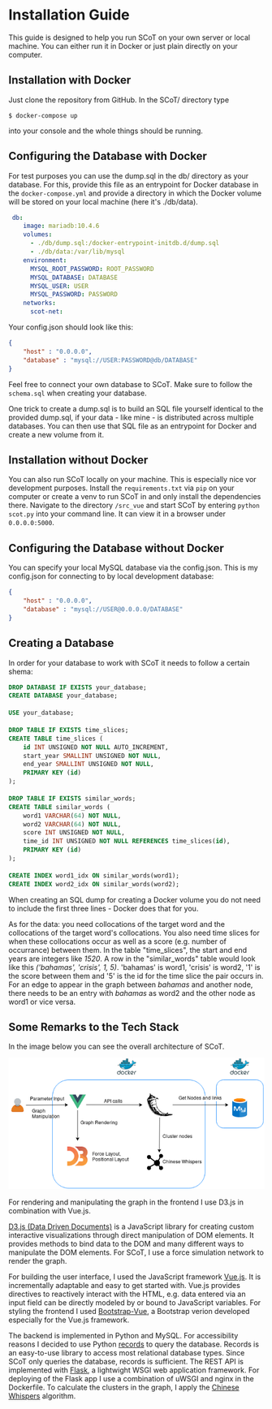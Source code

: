 # Installation Guide

This guide is designed to help you run SCoT on your own server or local machine. You can either run it in Docker or just plain directly on your computer.

## Installation with Docker
Just clone the repository from GitHub. In the SCoT/ directory type
```
$ docker-compose up
```
into your console and the whole things should be running.

## Configuring the Database with Docker
For test purposes you can use the dump.sql in the db/ directory as your database.
For this, provide this file as an entrypoint for Docker database in the `docker-compose.yml` and provide a directory in which the Docker volume will be stored on your local machine (here it's ./db/data).
```yaml
 db:
    image: mariadb:10.4.6
    volumes:
      - ./db/dump.sql:/docker-entrypoint-initdb.d/dump.sql
      - ./db/data:/var/lib/mysql
    environment:
      MYSQL_ROOT_PASSWORD: ROOT_PASSWORD
      MYSQL_DATABASE: DATABASE
      MYSQL_USER: USER
      MYSQL_PASSWORD: PASSWORD
    networks:
      scot-net:
```
Your config.json should look like this:
```json
{
	"host" : "0.0.0.0",
	"database" : "mysql://USER:PASSWORD@db/DATABASE"
}
```
Feel free to connect your own database to SCoT. Make sure to follow the `schema.sql` when creating your database.

One trick to create a dump.sql is to build an SQL file yourself identical to the provided dump.sql, if your data - like mine - is distributed across multiple databases. You can then use that SQL file as an entrypoint for Docker and create a new volume from it.


## Installation without Docker
You can also run SCoT locally on your machine. This is especially nice vor development purposes. Install the `requirements.txt` via `pip` on your computer or create a venv to run SCoT in and only install the dependencies there. Navigate to the directory `/src_vue` and start SCoT by entering `python scot.py` into your command line. It can view it in a browser under `0.0.0.0:5000`.

## Configuring the Database without Docker
You can specify your local MySQL database via the config.json. This is my config.json for connecting to by local development database:
```json
{
	"host" : "0.0.0.0",
	"database" : "mysql://USER@0.0.0.0/DATABASE"
}
```

## Creating a Database
In order for your database to work with SCoT it needs to follow a certain shema:
```sql
DROP DATABASE IF EXISTS your_database;
CREATE DATABASE your_database;

USE your_database;

DROP TABLE IF EXISTS time_slices;
CREATE TABLE time_slices (
	id INT UNSIGNED NOT NULL AUTO_INCREMENT,
	start_year SMALLINT UNSIGNED NOT NULL,
	end_year SMALLINT UNSIGNED NOT NULL,
	PRIMARY KEY (id)
);

DROP TABLE IF EXISTS similar_words;
CREATE TABLE similar_words (
	word1 VARCHAR(64) NOT NULL,
	word2 VARCHAR(64) NOT NULL,
	score INT UNSIGNED NOT NULL,
	time_id INT UNSIGNED NOT NULL REFERENCES time_slices(id),
	PRIMARY KEY (id)
);

CREATE INDEX word1_idx ON similar_words(word1);
CREATE INDEX word2_idx ON similar_words(word2);
```
When creating an SQL dump for creating a Docker volume you do not need to include the first three lines - Docker does that for you.

As for the data: you need collocations of the target word and the collocations of the target word's collocations. You also need time slices for when these collocations occur as well as a score (e.g. number of occurrance) between them. In the table "time_slices", the start and end years are integers like *1520*. A row in the "similar_words" table would look like this *('bahamas', 'crisis', 1, 5)*. 'bahamas' is word1, 'crisis' is word2, '1' is the score between them and '5' is the id for the time slice the pair occurs in. For an edge to appear in the graph between *bahamas* and another node, there needs to be an entry with *bahamas* as word2 and the other node as word1 or vice versa.

## Some Remarks to the Tech Stack

In the image below you can see the overall architecture of SCoT.

![Architecture](./images/architecture.png)


For rendering and manipulating the graph in the frontend I use D3.js in combination with Vue.js. 

[D3.js (Data Driven Documents)](https://d3js.org/) is a JavaScript library for creating custom interactive visualizations through direct manipulation of DOM elements. It provides methods to bind data to the DOM and many different ways to manipulate the DOM elements. For SCoT, I use a force simulation network to render the graph.

For building the user interface, I used the JavaScript framework [Vue.js](https://vuejs.org). It is incrementally adaptable and easy to get started with. Vue.js provides directives to reactively interact with the HTML, e.g. data entered via an input field can be directly modeled by or bound to JavaScript variables.
For styling the frontend I used [Bootstrap-Vue](https://bootstrap-vue.js.org/), a Bootstrap verion developed especially for the Vue.js framework.

The backend is implemented in Python and MySQL. For accessibility reasons I decided to use Python [records](https://github.com/kennethreitz/records) to query the database. Records is an easy-to-use library to access most relational database types. Since SCoT only queries the database, records is sufficient.
The REST API is implemented with [Flask](https://palletsprojects.com/p/flask/), a lightwight WSGI web application framework. For deploying of the Flask app I use a combination of uWSGI and nginx in the Dockerfile.
To calculate the clusters in the graph, I apply the [Chinese Whispers](http://delivery.acm.org/10.1145/1660000/1654774/p73-biemann.pdf?ip=134.100.17.59&id=1654774&acc=OPEN&key=2BA2C432AB83DA15%2EBB626F2563133BE7%2E4D4702B0C3E38B35%2E6D218144511F3437&__acm__=1568987463_33679382996da1745b5f5c68b46dd4da) algorithm.